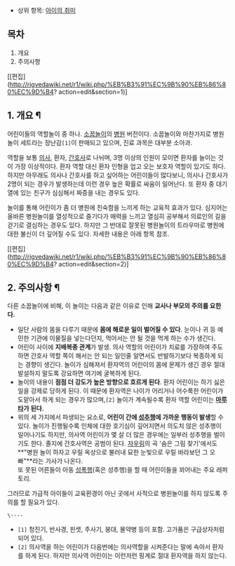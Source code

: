   * 상위 항목: [아이의 취미](%EC%95%84%EC%9D%B4%EC%9D%98%20%EC%B7%A8%EB%AF%B8.md)

## 목차

    

1. 개요 
2. 주의사항 

[[편집](http://rigvedawiki.net/r1/wiki.php/%EB%B3%91%EC%9B%90%EB%86%80%EC%9D%B4?
action=edit&section=1)]

## 1. 개요 ¶

어린이들의 역할놀이 중 하나. [소꿉놀이](%EC%86%8C%EA%BF%89%EB%86%80%EC%9D%B4.md)의
[병원](%EB%B3%91%EC%9B%90.md) 버전이다. 소꿉놀이와 마찬가지로 병원놀이 세트라는 장난감`[1]`이 판매되고 있으며,
진료 과목은 대부분 소아과.

  

역할을 보통 [의사](%EC%9D%98%EC%82%AC.md), 환자,
[간호사](%EA%B0%84%ED%98%B8%EC%82%AC.md)로 나뉘며, 3명 이상의 인원이 모이면 환자를 늘이는 것이 가장
이상적이다. 환자 역할 대신 환자 인형을 업고 오는 보호자 역할이 있기도 하다. 하지만 아무래도 의사나 간호사를 하고 싶어하는 어린이들이
많다보니, 의사나 간호사가 2명이 되는 경우가 발생하는데 이런 경우 높은 확률로 싸움이 일어난다. 또 환자 중 대기열에 있는 친구가 심심해서
짜증을 내는 경우도 있다.

  

놀이를 통해 어린이가 좀 더 병원에 친숙함을 느끼게 하는 교육적 효과가 있다. 심지어는 올바른 병원놀이를 열성적으로 즐기다가 매력을 느끼고
열심히 공부해서 의료인의 길을 걷기로 결심하는 경우도 있다. 하지만 그 반대로 잘못된 병원놀이의 트라우마로 병원에 대한 불신이 더 깊어질
수도 있다. 자세한 내용은 아래 항목 참조.

  

[[편집](http://rigvedawiki.net/r1/wiki.php/%EB%B3%91%EC%9B%90%EB%86%80%EC%9D%B4?
action=edit&section=2)]

## 2. 주의사항 ¶

다른 소꿉놀이에 비해, 이 놀이는 다음과 같은 이유로 인해 **교사나 부모의 주의를 요한다.**  

  * 일단 사람의 몸을 다루기 때문에 **몸에 해로운 일이 벌어질 수 있다**. 눈이나 귀 등 예민한 기관에 이물질을 넣는다던지, 먹어서는 안 될 것을 먹게 하는 수가 생긴다.
  * 어린이 사이에 **지배복종 관계**가 발생. 의사 역할의 어린이가 치료를 가장하여 주도하면 간호사 역할 쪽이 해서는 안 되는 일인줄 알면서도 반발하기보다 복종하게 되는 경향이 생긴다. 놀이가 심해져서 환자역의 어린이의 몸에 문제가 생긴 경우 절대 발설하지 말도록 강요하면 여기에 굴복하게 된다.
  * 놀이의 내용이 **점점 더 강도가 높은 방향으로 흐르게 된다**. 환자 어린이는 하기 싫은 일을 강제로 당하게 된다. 이 때문에 환자역은 나이가 어리거나 어수룩한 어린이가 도맡아서 하게 되는 경우가 많으며,`[2]` 놀이가 계속될수록 환자 역할 어린이는 **[마루타](%EB%A7%88%EB%A3%A8%ED%83%80.md)가 된다.**
  * 위의 세 가지에서 파생되는 요소로, **어린이 간에 [성추행](%EC%84%B1%EC%B6%94%ED%96%89.md)에 가까운 행동이 발생**할 수 있다. 놀이가 진행될수록 인체에 대한 호기심이 깊어지면서 의도치 않은 성추행이 일어나기도 하지만, 의사역 어린이가 몇 살 더 많은 경우에는 일부러 성추행을 벌이기도 한다. 졸지에 간호사역은 공범이 된다. [자우림](%EC%9E%90%EC%9A%B0%EB%A6%BC.md)의 곡 '숨은 그림 찾기'에서도 **"병원 놀이 하자고 우릴 옥상으로 불러내 묘한 눈빛으로 우릴 바라보던 그 오빠"**라는 가사가 나온다.  
또 못된 어른들이 아동 [성폭행](%EC%84%B1%ED%8F%AD%ED%96%89.md)(혹은 성추행)을 할 때 어린이들을 꾀어내는
주요 레퍼토리.  

그러므로 가급적 아이들이 교육환경이 아닌 곳에서 사적으로 병원놀이를 하지 않도록 주의를 할 필요가 있다.

`\----`

  * `[1]` 청진기, 반사경, 핀셋, 주사기, 붕대, 물약병 등이 포함. 고가품은 구급상자처럼 되어 있다.
  * `[2]` 의사역을 하는 어린이가 다음번에는 의사역할을 시켜준다는 말에 속아서 환자를 하게 된다. 하지만 의사역 어린이는 이런저런 핑계로 절대 환자역을 하지 않는다.

